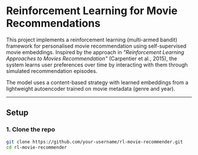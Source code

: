 # Reinforcement Learning for Movie Recommendations

This project implements a reinforcement learning (multi-armed bandit) framework for personalised movie recommendation using self-supervised movie embeddings. Inspired by the approach in *"Reinforcement Learning Approaches to Movies Recommendation"* (Carpentier et al., 2015), the system learns user preferences over time by interacting with them through simulated recommendation episodes.

The model uses a content-based strategy with learned embeddings from a lightweight autoencoder trained on movie metadata (genre and year).

---

## Setup

### 1. Clone the repo
```bash
git clone https://github.com/your-username/rl-movie-recommender.git
cd rl-movie-recommender
